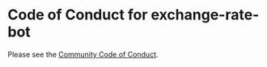 # Code of Conduct for exchange-rate-bot

Please see the [Community Code of Conduct](https://www.finos.org/code-of-conduct).
